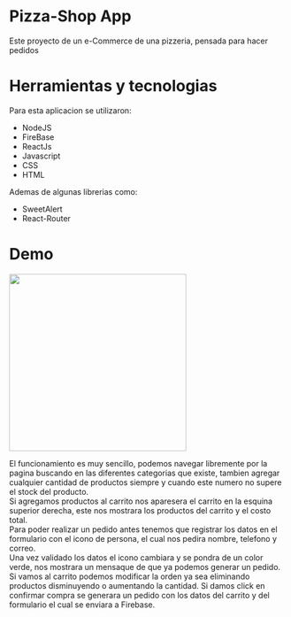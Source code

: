 
<h1>Pizza-Shop App</h1>
<p>Este proyecto de un e-Commerce de una pizzeria, pensada para hacer pedidos</p>

<h1>Herramientas y tecnologias</h1>
<label>Para esta aplicacion se utilizaron:<label/>
<ul>
<li>NodeJS
<li>FireBase
<li>ReactJs
<li>Javascript
<li>CSS
<li>HTML

</ul>
<label>Ademas de algunas librerias como:</label>
<ul>
<li>SweetAlert
<li>React-Router
</ul>

<h1> Demo</h1>
<p dir="auto"> <animated-image data-catalyst="" style="width: 500px;">
  <img src="https://github.com/Raul-CL/Pizza-Shop-Corral/blob/main/Untitled.gif?raw=true" height="320" align="center" style="max-width: 100%; display: inline-block;" data-target="animated-image.originalImage">
<p>El funcionamiento es muy sencillo, podemos navegar libremente por la pagina buscando en las diferentes categorias que existe, tambien agregar cualquier cantidad de productos siempre y cuando este numero no supere el stock del producto. <br/>
Si agregamos productos al carrito nos aparesera el carrito en la esquina superior derecha, este nos mostrara los productos del carrito y el costo total. <br/>
Para poder realizar un pedido antes tenemos que registrar los datos en el formulario con el icono de persona, el cual nos pedira nombre, telefono y correo. <br/>
Una vez validado los datos el icono cambiara y se pondra de un color verde, nos mostrara un mensaque de que ya podemos generar un pedido. <br/>
Si vamos al carrito podemos modificar la orden ya sea eliminando productos disminuyendo o aumentando la cantidad. Si damos click en confirmar compra se generara un pedido con los datos del carrito y del formulario el cual se enviara a Firebase.<p/>
      
